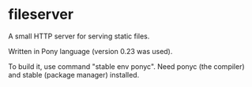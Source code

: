 # fileserver

A small HTTP server for serving static files.

Written in Pony language (version 0.23 was used). 

To build it, use command "stable env ponyc". Need ponyc (the compiler) and stable (package manager) installed.
